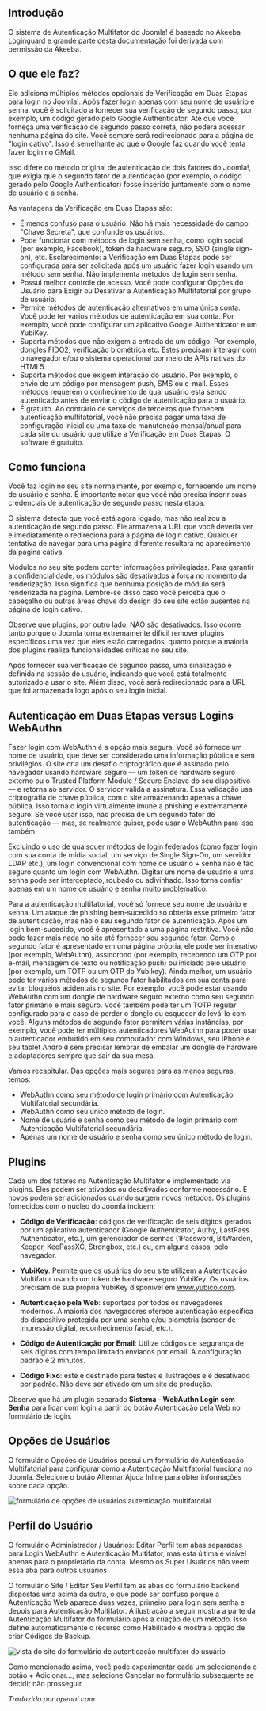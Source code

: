 <!-- Filename: J4.x:Multi-factor_Authentication / Display title: Autenticação Multi-fator   -->

## Introdução

O sistema de Autenticação Multifator do Joomla! é baseado no Akeeba Loginguard e grande parte desta documentação foi derivada com permissão da Akeeba.  

## O que ele faz?

Ele adiciona múltiplos métodos opcionais de Verificação em Duas Etapas para login no Joomla!. Após fazer login apenas com seu nome de usuário e senha, você é solicitado a fornecer sua verificação de segundo passo, por exemplo, um código gerado pelo Google Authenticator. Até que você forneça uma verificação de segundo passo correta, não poderá acessar nenhuma página do site. Você sempre será redirecionado para a página de "login cativo". Isso é semelhante ao que o Google faz quando você tenta fazer login no GMail.

Isso difere do método original de autenticação de dois fatores do Joomla!, que exigia que o segundo fator de autenticação (por exemplo, o código gerado pelo Google Authenticator) fosse inserido juntamente com o nome de usuário e a senha.

As vantagens da Verificação em Duas Etapas são:

- É menos confuso para o usuário. Não há mais necessidade do campo "Chave Secreta", que confunde os usuários.
- Pode funcionar com métodos de login sem senha, como login social (por exemplo, Facebook), token de hardware seguro, SSO (single sign-on), etc. Esclarecimento: a Verificação em Duas Etapas pode ser configurada para ser solicitada após um usuário fazer login usando um método sem senha. Não implementa métodos de login sem senha.
- Possui melhor controle de acesso. Você pode configurar Opções do Usuário para Exigir ou Desativar a Autenticação Multifatorial por grupo de usuário.
- Permite métodos de autenticação alternativos em uma única conta. Você pode ter vários métodos de autenticação em sua conta. Por exemplo, você pode configurar um aplicativo Google Authenticator e um YubiKey.
- Suporta métodos que não exigem a entrada de um código. Por exemplo, dongles FIDO2, verificação biométrica etc. Estes precisam interagir com o navegador e/ou o sistema operacional por meio de APIs nativas do HTML5.
- Suporta métodos que exigem interação do usuário. Por exemplo, o envio de um código por mensagem push, SMS ou e-mail. Esses métodos requerem o conhecimento de qual usuário está sendo autenticado antes de enviar o código de autenticação para o usuário.
- É gratuito. Ao contrário de serviços de terceiros que fornecem autenticação multifatorial, você não precisa pagar uma taxa de configuração inicial ou uma taxa de manutenção mensal/anual para cada site ou usuário que utilize a Verificação em Duas Etapas. O software é gratuito.

## Como funciona

Você faz login no seu site normalmente, por exemplo, fornecendo um nome de usuário e senha. É importante notar que você não precisa inserir suas credenciais de autenticação de segundo passo nesta etapa.

O sistema detecta que você está agora logado, mas não realizou a autenticação de segundo passo. Ele armazena a URL que você deveria ver e imediatamente o redireciona para a página de login cativo. Qualquer tentativa de navegar para uma página diferente resultará no aparecimento da página cativa.

Módulos no seu site podem conter informações privilegiadas. Para garantir a confidencialidade, os módulos são desativados à força no momento da renderização. Isso significa que nenhuma posição de módulo será renderizada na página. Lembre-se disso caso você perceba que o cabeçalho ou outras áreas chave do design do seu site estão ausentes na página de login cativo.

Observe que plugins, por outro lado, NÃO são desativados. Isso ocorre tanto porque o Joomla torna extremamente difícil remover plugins específicos uma vez que eles estão carregados, quanto porque a maioria dos plugins realiza funcionalidades críticas no seu site.

Após fornecer sua verificação de segundo passo, uma sinalização é definida na sessão do usuário, indicando que você está totalmente autorizado a usar o site. Além disso, você será redirecionado para a URL que foi armazenada logo após o seu login inicial.

## Autenticação em Duas Etapas versus Logins WebAuthn

Fazer login com WebAuthn é a opção mais segura. Você só fornece um nome de usuário, que deve ser considerado uma informação pública e sem privilégios. O site cria um desafio criptográfico que é assinado pelo navegador usando hardware seguro — um token de hardware seguro externo ou o Trusted Platform Module / Secure Enclave do seu dispositivo — e retorna ao servidor. O servidor valida a assinatura. Essa validação usa criptografia de chave pública, com o site armazenando apenas a chave pública. Isso torna o login virtualmente imune a phishing e extremamente seguro. Se você usar isso, não precisa de um segundo fator de autenticação — mas, se realmente quiser, pode usar o WebAuthn para isso também.

Excluindo o uso de quaisquer métodos de login federados (como fazer login com sua conta de mídia social, um serviço de Single Sign-On, um servidor LDAP etc.), um login convencional com nome de usuário + senha não é tão seguro quanto um login com WebAuthn. Digitar um nome de usuário e uma senha pode ser interceptado, roubado ou adivinhado. Isso torna confiar apenas em um nome de usuário e senha muito problemático.

Para a autenticação multifatorial, você só fornece seu nome de usuário e senha. Um ataque de phishing bem-sucedido só obteria esse primeiro fator de autenticação, mas não o seu segundo fator de autenticação. Após um login bem-sucedido, você é apresentado a uma página restritiva. Você não pode fazer mais nada no site até fornecer seu segundo fator. Como o segundo fator é apresentado em uma página própria, ele pode ser interativo (por exemplo, WebAuthn), assíncrono (por exemplo, recebendo um OTP por e-mail, mensagem de texto ou notificação push) ou iniciado pelo usuário (por exemplo, um TOTP ou um OTP do Yubikey). Ainda melhor, um usuário pode ter vários métodos de segundo fator habilitados em sua conta para evitar bloqueios acidentais no site. Por exemplo, você pode estar usando WebAuthn com um dongle de hardware seguro externo como seu segundo fator primário e mais seguro. Você também pode ter um TOTP regular configurado para o caso de perder o dongle ou esquecer de levá-lo com você. Alguns métodos de segundo fator permitem várias instâncias, por exemplo, você pode ter múltiplos autenticadores WebAuthn para poder usar o autenticador embutido em seu computador com Windows, seu iPhone e seu tablet Android sem precisar lembrar de embalar um dongle de hardware e adaptadores sempre que sair da sua mesa.

Vamos recapitular. Das opções mais seguras para as menos seguras, temos:

- WebAuthn como seu método de login primário com Autenticação Multifatorial secundária.
- WebAuthn como seu único método de login.
- Nome de usuário e senha como seu método de login primário com Autenticação Multifatorial secundária.
- Apenas um nome de usuário e senha como seu único método de login.

## Plugins

Cada um dos fatores na Autenticação Multifator é implementado via plugins. Eles podem ser ativados ou desativados conforme necessário. E novos podem ser adicionados quando surgem novos métodos. Os plugins fornecidos com o núcleo do Joomla incluem:

- **Código de Verificação**: códigos de verificação de seis dígitos gerados por um aplicativo autenticador (Google Authenticator, Authy, LastPass Authenticator, etc.), um gerenciador de senhas (1Password, BitWarden, Keeper, KeePassXC, Strongbox, etc.) ou, em alguns casos, pelo navegador.

- **YubiKey**: Permite que os usuários do seu site utilizem a Autenticação Multifator usando um token de hardware seguro YubiKey. Os usuários precisam de sua própria YubiKey disponível em www.yubico.com.

- **Autenticação pela Web**: suportada por todos os navegadores modernos. A maioria dos navegadores oferece autenticação específica do dispositivo protegida por uma senha e/ou biometria (sensor de impressão digital, reconhecimento facial, etc.).

- **Código de Autenticação por Email**: Utilize códigos de segurança de seis dígitos com tempo limitado enviados por email. A configuração padrão é 2 minutos.

- **Código Fixo**: este é destinado para testes e ilustrações e é desativado por padrão. Não deve ser ativado em um site de produção.

Observe que há um plugin separado **Sistema - WebAuthn Login sem Senha** para lidar com login a partir do botão Autenticação pela Web no formulário de login.

## Opções de Usuários

O formulário Opções de Usuários possui um formulário de Autenticação Multifatorial para configurar como a Autenticação Multifatorial funciona no Joomla. Selecione o botão Alternar Ajuda Inline para obter informações sobre cada opção.

![formulário de opções de usuários autenticação multifatorial](../../../en/images/users/users-configuration-mfa.png)

## Perfil do Usuário

O formulário Administrador / Usuários: Editar Perfil tem abas separadas para Login WebAuthn e Autenticação Multifator, mas esta última é visível apenas para o proprietário da conta. Mesmo os Super Usuários não veem essa aba para outros usuários.

O formulário Site / Editar Seu Perfil tem as abas do formulário backend dispostas uma acima da outra, o que pode ser confuso porque a Autenticação Web aparece duas vezes, primeiro para login sem senha e depois para Autenticação Multifator. A ilustração a seguir mostra a parte da Autenticação Multifator do formulário após a criação de um método. Isso define automaticamente o recurso como Habilitado e mostra a opção de criar Códigos de Backup.

![vista do site do formulário de autenticação multifator do usuário](../../../en/images/users/multi-factor-authentication-site-profile.jpg)

Como mencionado acima, você pode experimentar cada um selecionando o botão + Adicionar..., mas selecione Cancelar no formulário subsequente se decidir não prosseguir.

*Traduzido por openai.com*

